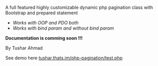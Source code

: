 A full featured highly customizable dynamic php pagination class with Bootstrap and prepared statement
* *Works with OOP and PDO both*
* *Works with bind param and without bind param* 

**Documentation is comming soon !!!**

By Tushar Ahmad

See demo here [tushar.thats.im/php-pagination/test.php](tushar.thats.im/php-pagination/test.php)
